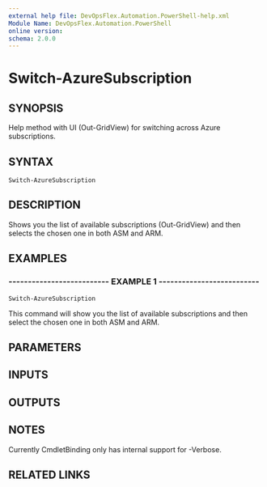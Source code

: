 ```yaml
---
external help file: DevOpsFlex.Automation.PowerShell-help.xml
Module Name: DevOpsFlex.Automation.PowerShell
online version: 
schema: 2.0.0
---
```


# Switch-AzureSubscription

## SYNOPSIS
Help method with UI (Out-GridView) for switching across Azure subscriptions.

## SYNTAX

```
Switch-AzureSubscription
```

## DESCRIPTION
Shows you the list of available subscriptions (Out-GridView) and then selects the chosen one in both ASM and ARM.

## EXAMPLES

### -------------------------- EXAMPLE 1 --------------------------
```
Switch-AzureSubscription
```

This command will show you the list of available subscriptions and then select the chosen one in both ASM and ARM.

## PARAMETERS

## INPUTS

## OUTPUTS

## NOTES
Currently CmdletBinding only has internal support for -Verbose.

## RELATED LINKS

